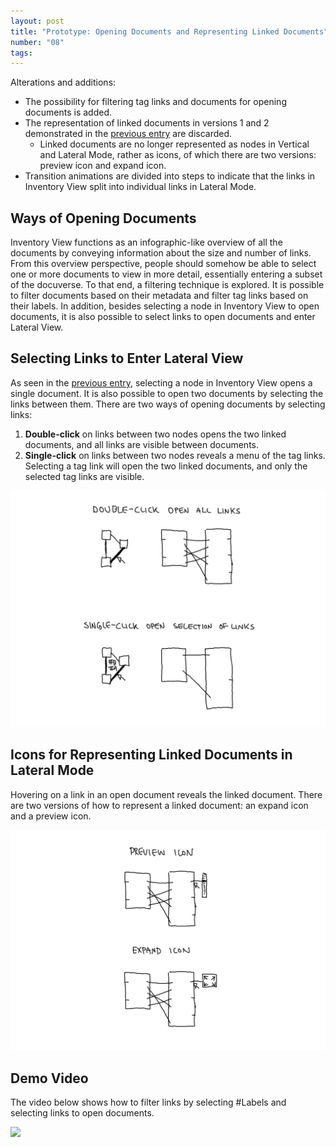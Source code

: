```yaml
---
layout: post
title: "Prototype: Opening Documents and Representing Linked Documents"
number: "08"
tags:
---
```


Alterations and additions:
- The possibility for filtering tag links and documents for opening documents is added.
- The representation of linked documents in versions 1 and 2 demonstrated in the [previous entry](07) are discarded.
	- Linked documents are no longer represented as nodes in Vertical and Lateral Mode, rather as icons, of which there are two versions: preview icon and expand icon.
- Transition animations are divided into steps to indicate that the links in Inventory View split into individual links in Lateral Mode.

## Ways of Opening Documents

Inventory View functions as an infographic-like overview of all the documents by conveying information about the size and number of links. From this overview perspective, people should somehow be able to select one or more documents to view in more detail, essentially entering a subset of the docuverse. To that end, a filtering technique is explored. It is possible to filter documents based on their metadata and filter tag links based on their labels. In addition, besides selecting a node in Inventory View to open documents, it is also possible to select links to open documents and enter Lateral View.

## Selecting Links to Enter Lateral View

As seen in the [previous entry](07), selecting a node in Inventory View opens a single document. It is also possible to open two documents by selecting the links between them. There are two ways of opening documents by selecting links:
1. **Double-click** on links between two nodes opens the two linked documents, and all links are visible between documents.
2. **Single-click** on links between two nodes reveals a menu of the tag links. Selecting a tag link will open the two linked documents, and only the selected tag links are visible.

![](assets/selecting_links.png)

## Icons for Representing Linked Documents in Lateral Mode

Hovering on a link in an open document reveals the linked document. There are two versions of how to represent a linked document: an expand icon and a preview icon.

![](assets/preview_expand_icons.png)

## Demo Video

The video below shows how to filter links by selecting \#Labels and selecting links to open documents.

![](assets/export_test_02(twice_speed).gif)
